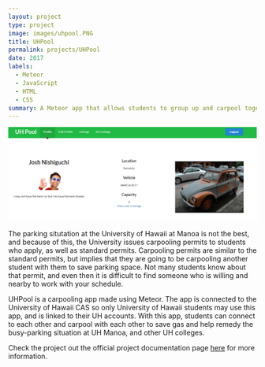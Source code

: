 ```yaml
---
layout: project
type: project
image: images/uhpool.PNG
title: UHPool
permalink: projects/UHPool
date: 2017
labels:
  - Meteor
  - JavaScript
  - HTML
  - CSS
summary: A Meteor app that allows students to group up and carpool together.
---
```


<center><img class="ui medium right floated rounded image" src="../images/uhpoolprofile.png"></center>

The parking situtation at the University of Hawaii at Manoa is not the best, and because of this, the University issues carpooling permits to students who apply, as well as standard permits. Carpooling permits are similar to the standard permits, but implies that they are going to be carpooling another student with them to save parking space. Not many students know about that permit, and even then it is difficult to find someone who is willing and nearby to work with your schedule.

UHPool is a carpooling app made using Meteor. The app is connected to the University of Hawaii CAS so only University of Hawaii students may use this app, and is linked to their UH accounts. With this app, students can connect to each other and carpool with each other to save gas and help remedy the busy-parking situation at UH Manoa, and other UH colleges.

Check the project out the official project documentation page <a href="https://uhpool.github.io/">here</a> for more information.
